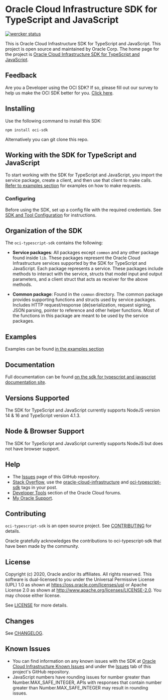 # Oracle Cloud Infrastructure SDK for TypeScript and JavaScript

[![wercker status](https://app.wercker.com/status/09bc4818e7b1d70b04285331a9bdbc41/s/master "wercker status")](https://app.wercker.com/project/byKey/09bc4818e7b1d70b04285331a9bdbc41)

This is Oracle Cloud Infrastructure SDK for TypeScript and JavaScript. This project is open source and maintained by Oracle Corp.
The home page for the project is [Oracle Cloud Infrastructure SDK for TypeScript and JavaScript](https://github.com/oracle/oci-typescript-sdk/).

## Feedback

Are you a Developer using the OCI SDK? If so, please fill out our survey to help us make the OCI SDK better for you. [Click here](https://oracle.questionpro.com/t/APeMlZka26?custom3=npmjs).

## Installing

Use the following command to install this SDK:

```
npm install oci-sdk
```

Alternatively you can git clone this repo.

## Working with the SDK for TypeScript and JavaScript

To start working with the SDK for TypeScript and JavaScript, you import the service package, create a client, and then use that client to make calls. [Refer to examples section](https://github.com/oracle/oci-typescript-sdk/tree/master/examples) for examples on how to make requests.

### Configuring

Before using the SDK, set up a config file with the required credentials. See [SDK and Tool Configuration](https://docs.cloud.oracle.com/Content/API/Concepts/sdkconfig.htm) for instructions.

## Organization of the SDK

The `oci-typescript-sdk` contains the following:

- **Service packages**: All packages except `common` and any other package found inside `lib`. These packages represent
  the Oracle Cloud Infrastructure services supported by the SDK for TypeScript and JavaScript. Each package represents a service.
  These packages include methods to interact with the service, structs that model
  input and output parameters, and a client struct that acts as receiver for the above methods.

- **Common package**: Found in the `common` directory. The common package provides supporting functions and structs used by service packages.
  Includes HTTP request/response (de)serialization, request signing, JSON parsing, pointer to reference and other helper functions. Most of the functions
  in this package are meant to be used by the service packages.

## Examples

Examples can be found [in the examples section](https://github.com/oracle/oci-typescript-sdk/tree/master/examples)

## Documentation

Full documentation can be found [on the sdk for typescript and javascript documentation site](https://docs.cloud.oracle.com/en-us/iaas/Content/API/SDKDocs/typescriptsdk.htm).

## Versions Supported

The SDK for TypeScript and JavaScript currently supports NodeJS version 14 & 16 and TypeScript version 4.1.3.

## Node & Browser Support

The SDK for TypeScript and JavaScript currently supports NodeJS but does not have browser support.

## Help

- The [Issues](https://github.com/oracle/oci-typescript-sdk/issues) page of this GitHub repository.
- [Stack Overflow](https://stackoverflow.com/), use the [oracle-cloud-infrastructure](https://stackoverflow.com/questions/tagged/oracle-cloud-infrastructure) and [oci-typescript-sdk](https://stackoverflow.com/questions/tagged/oci-typescript-sdk) tags in your post.
- [Developer Tools](https://community.oracle.com/community/cloud_computing/bare-metal/content?filterID=contentstatus%5Bpublished%5D~category%5Bdeveloper-tools%5D&filterID=contentstatus%5Bpublished%5D~objecttype~objecttype%5Bthread%5D) section of the Oracle Cloud forums.
- [My Oracle Support](https://support.oracle.com).

## Contributing

`oci-typescript-sdk` is an open source project. See [CONTRIBUTING](https://github.com/oracle/oci-typescript-sdk/tree/master/CONTRIBUTING.md) for details.

Oracle gratefully acknowledges the contributions to oci-typescript-sdk that have been made by the community.

## License

Copyright (c) 2020, Oracle and/or its affiliates. All rights reserved.
This software is dual-licensed to you under the Universal Permissive License (UPL) 1.0 as shown at https://oss.oracle.com/licenses/upl
or Apache License 2.0 as shown at http://www.apache.org/licenses/LICENSE-2.0. You may choose either license.

See [LICENSE](https://github.com/oracle/oci-typescript-sdk/tree/master/LICENSE.txt) for more details.

## Changes

See [CHANGELOG](https://github.com/oracle/oci-typescript-sdk/tree/master/CHANGELOG.md).

## Known Issues

- You can find information on any known issues with the SDK at [Oracle Cloud Infrastructure Known Issues](https://docs.cloud.oracle.com/en-us/iaas/Content/knownissues.htm) and under the [Issues](https://github.com/oracle/oci-typescript-sdk/issues) tab of this project's GitHub repository.
- JavaScript numbers have rounding issues for number greater than Number.MAX_SAFE_INTEGER, APIs with responses that contain number greater than Number.MAX_SAFE_INTEGER may result in rounding issues.
